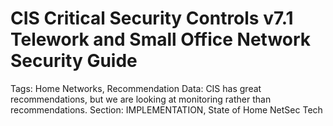 # CIS Critical Security Controls v7.1 Telework and Small Office Network Security Guide

Tags: Home Networks, Recommendation
Data: CIS has great recommendations, but we are looking at monitoring rather than recommendations.
Section: IMPLEMENTATION, State of Home NetSec Tech